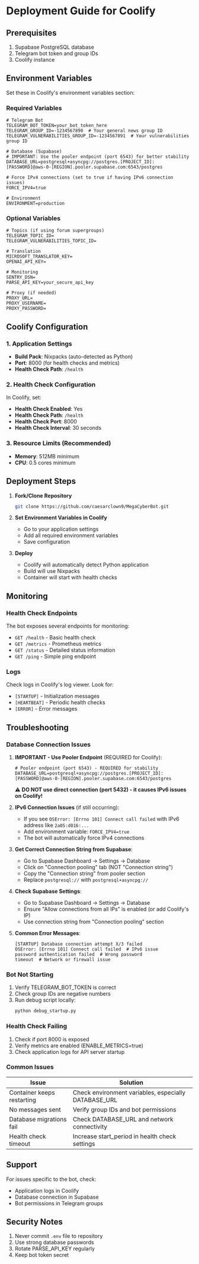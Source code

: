 # Deployment Guide for Coolify

## Prerequisites

1. Supabase PostgreSQL database
2. Telegram bot token and group IDs
3. Coolify instance

## Environment Variables

Set these in Coolify's environment variables section:

### Required Variables

```env
# Telegram Bot
TELEGRAM_BOT_TOKEN=your_bot_token_here
TELEGRAM_GROUP_ID=-1234567890  # Your general news group ID
TELEGRAM_VULNERABILITIES_GROUP_ID=-1234567891  # Your vulnerabilities group ID

# Database (Supabase)
# IMPORTANT: Use the pooler endpoint (port 6543) for better stability
DATABASE_URL=postgresql+asyncpg://postgres.[PROJECT_ID]:[PASSWORD]@aws-0-[REGION].pooler.supabase.com:6543/postgres

# Force IPv4 connections (set to true if having IPv6 connection issues)
FORCE_IPV4=true

# Environment
ENVIRONMENT=production
```

### Optional Variables

```env
# Topics (if using forum supergroups)
TELEGRAM_TOPIC_ID=
TELEGRAM_VULNERABILITIES_TOPIC_ID=

# Translation
MICROSOFT_TRANSLATOR_KEY=
OPENAI_API_KEY=

# Monitoring
SENTRY_DSN=
PARSE_API_KEY=your_secure_api_key

# Proxy (if needed)
PROXY_URL=
PROXY_USERNAME=
PROXY_PASSWORD=
```

## Coolify Configuration

### 1. Application Settings

- **Build Pack**: Nixpacks (auto-detected as Python)
- **Port**: 8000 (for health checks and metrics)
- **Health Check Path**: `/health`

### 2. Health Check Configuration

In Coolify, set:
- **Health Check Enabled**: Yes
- **Health Check Path**: `/health`
- **Health Check Port**: 8000
- **Health Check Interval**: 30 seconds

### 3. Resource Limits (Recommended)

- **Memory**: 512MB minimum
- **CPU**: 0.5 cores minimum

## Deployment Steps

1. **Fork/Clone Repository**
   ```bash
   git clone https://github.com/caesarclown9/MegaCyberBot.git
   ```

2. **Set Environment Variables in Coolify**
   - Go to your application settings
   - Add all required environment variables
   - Save configuration

3. **Deploy**
   - Coolify will automatically detect Python application
   - Build will use Nixpacks
   - Container will start with health checks

## Monitoring

### Health Check Endpoints

The bot exposes several endpoints for monitoring:

- `GET /health` - Basic health check
- `GET /metrics` - Prometheus metrics
- `GET /status` - Detailed status information
- `GET /ping` - Simple ping endpoint

### Logs

Check logs in Coolify's log viewer. Look for:
- `[STARTUP]` - Initialization messages
- `[HEARTBEAT]` - Periodic health checks
- `[ERROR]` - Error messages

## Troubleshooting

### Database Connection Issues

1. **IMPORTANT - Use Pooler Endpoint** (REQUIRED for Coolify):
   ```
   # Pooler endpoint (port 6543) - REQUIRED for stability
   DATABASE_URL=postgresql+asyncpg://postgres.[PROJECT_ID]:[PASSWORD]@aws-0-[REGION].pooler.supabase.com:6543/postgres
   ```
   
   ⚠️ **DO NOT use direct connection (port 5432) - it causes IPv6 issues on Coolify!**

2. **IPv6 Connection Issues** (if still occurring):
   - If you see `OSError: [Errno 101] Connect call failed` with IPv6 address like `2a05:d016:...`
   - Add environment variable: `FORCE_IPV4=true`
   - The bot will automatically force IPv4 connections

3. **Get Correct Connection String from Supabase**:
   - Go to Supabase Dashboard → Settings → Database
   - Click on "Connection pooling" tab (NOT "Connection string")
   - Copy the "Connection string" from pooler section
   - Replace `postgresql://` with `postgresql+asyncpg://`

4. **Check Supabase Settings**:
   - Go to Supabase Dashboard → Settings → Database
   - Ensure "Allow connections from all IPs" is enabled (or add Coolify's IP)
   - Use connection string from "Connection pooling" section

5. **Common Error Messages**:
   ```
   [STARTUP] Database connection attempt X/3 failed
   OSError: [Errno 101] Connect call failed  # IPv6 issue
   password authentication failed  # Wrong password
   timeout  # Network or firewall issue
   ```

### Bot Not Starting

1. Verify TELEGRAM_BOT_TOKEN is correct
2. Check group IDs are negative numbers
3. Run debug script locally:
   ```bash
   python debug_startup.py
   ```

### Health Check Failing

1. Check if port 8000 is exposed
2. Verify metrics are enabled (ENABLE_METRICS=true)
3. Check application logs for API server startup

### Common Issues

| Issue | Solution |
|-------|----------|
| Container keeps restarting | Check environment variables, especially DATABASE_URL |
| No messages sent | Verify group IDs and bot permissions |
| Database migrations fail | Check DATABASE_URL and network connectivity |
| Health check timeout | Increase start_period in health check settings |

## Support

For issues specific to the bot, check:
- Application logs in Coolify
- Database connection in Supabase
- Bot permissions in Telegram groups

## Security Notes

1. Never commit `.env` file to repository
2. Use strong database passwords
3. Rotate PARSE_API_KEY regularly
4. Keep bot token secret